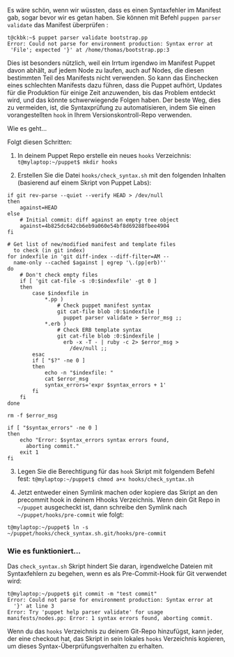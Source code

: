 Es wäre schön, wenn wir wüssten, dass es einen Syntaxfehler im Manifest gab, sogar bevor wir es getan haben. 
Sie können mit Befehl `puppen parser validate` das Manifest überprüfen :

```
t@ckbk:~$ puppet parser validate bootstrap.pp
Error: Could not parse for environment production: Syntax error at
 'File'; expected '}' at /home/thomas/bootstrap.pp:3
```

Dies ist besonders nützlich, weil ein Irrtum irgendwo im Manifest Puppet davon abhält, auf jedem Node zu laufen, auch auf Nodes, die diesen bestimmten Teil des Manifests nicht verwenden. 
So kann das Einchecken eines schlechten Manifests dazu führen, dass die Puppet aufhört, Updates für die Produktion für einige Zeit anzuwenden, bis das Problem entdeckt wird, und das könnte schwerwiegende Folgen haben. Der beste Weg, dies zu vermeiden, ist, die Syntaxprüfung zu automatisieren, indem Sie einen vorangestellten `hook` in Ihrem Versionskontroll-Repo verwenden.

Wie es geht...

Folgt diesen Schritten:

1. In deinem Puppet Repo erstelle ein neues `hooks` Verzeichnis:
`t@mylaptop:~/puppet$ mkdir hooks`

2. Erstellen Sie die Datei `hooks/check_syntax.sh` mit den folgenden Inhalten (basierend auf einem Skript von Puppet Labs):

```
if git rev-parse --quiet --verify HEAD > /dev/null
then
    against=HEAD
else
    # Initial commit: diff against an empty tree object
    against=4b825dc642cb6eb9a060e54bf8d69288fbee4904
fi

# Get list of new/modified manifest and template files
  to check (in git index)
for indexfile in 'git diff-index --diff-filter=AM --
  name-only --cached $against | egrep '\.(pp|erb)''
do
    # Don't check empty files
    if [ 'git cat-file -s :0:$indexfile' -gt 0 ]
    then
        case $indexfile in
            *.pp )
                # Check puppet manifest syntax
                git cat-file blob :0:$indexfile | 
                  puppet parser validate > $error_msg ;;
            *.erb )
                # Check ERB template syntax
                git cat-file blob :0:$indexfile | 
                  erb -x -T - | ruby -c 2> $error_msg >
                    /dev/null ;;
        esac
        if [ "$?" -ne 0 ]
        then
            echo -n "$indexfile: "
            cat $error_msg
            syntax_errors='expr $syntax_errors + 1'
        fi
    fi
done

rm -f $error_msg

if [ "$syntax_errors" -ne 0 ]
then
    echo "Error: $syntax_errors syntax errors found,
      aborting commit."
    exit 1
fi
```

3. Legen Sie die Berechtigung für das `hook` Skript mit folgendem Befehl fest:
`t@mylaptop:~/puppet$ chmod a+x hooks/check_syntax.sh`

4. Jetzt entweder einen Symlink machen oder kopiere das Skript an den precommit hook in deinem Hhooks Verzeichnis. 
Wenn dein Git Repo in `~/puppet` ausgecheckt ist, dann schreibe den Symlink nach `~/puppet/hooks/pre-commit` wie folgt:

`t@mylaptop:~/puppet$ ln -s ~/puppet/hooks/check_syntax.sh.git/hooks/pre-commit`

### Wie es funktioniert...

Das `check_syntax.sh` Skript hindert Sie daran, irgendwelche Dateien mit Syntaxfehlern zu begehen, wenn es als Pre-Commit-Hook für Git verwendet wird:

```
t@mylaptop:~/puppet$ git commit -m "test commit"
Error: Could not parse for environment production: Syntax error at
  '}' at line 3
Error: Try 'puppet help parser validate' for usage
manifests/nodes.pp: Error: 1 syntax errors found, aborting commit.
```

Wenn du das `hooks` Verzeichnis zu deinem Git-Repo hinzufügst, kann jeder, der eine checkout hat, das Skript in sein lokales `hooks` Verzeichnis kopieren, um dieses Syntax-Überprüfungsverhalten zu erhalten.